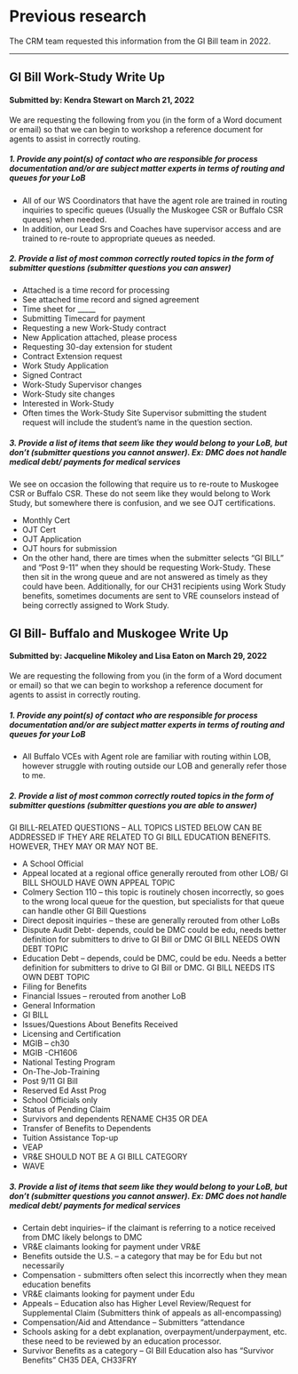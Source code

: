 # Previous research

The CRM team requested this information from the GI Bill team in 2022.

--------

## GI Bill Work-Study Write Up

#### Submitted by: Kendra Stewart on March 21, 2022

We are requesting the following from you (in the form of a Word document or email) so that we can begin to workshop a reference document for agents to assist in correctly routing.

##### 1. Provide any point(s) of contact who are responsible for process documentation and/or are subject matter experts in terms of routing and queues for your LoB
- All of our WS Coordinators that have the agent role are trained in routing inquiries to specific queues (Usually the Muskogee CSR or Buffalo CSR queues) when needed.
- In addition, our Lead Srs and Coaches have supervisor access and are trained to re-route to appropriate queues as needed. 

##### 2. Provide a list of most common correctly routed topics in the form of submitter questions (submitter questions you can answer)
- Attached is a time record for processing
- See attached time record and signed agreement
- Time sheet for _____
- Submitting Timecard for payment
- Requesting a new Work-Study contract
- New Application attached, please process
- Requesting 30-day extension for student
- Contract Extension request
- Work Study Application
- Signed Contract
- Work-Study Supervisor changes
- Work-Study site changes
- Interested in Work-Study
- Often times the Work-Study Site Supervisor submitting the student request will include the student’s name in the question section.

##### 3. Provide a list of items that seem like they would belong to your LoB, but don’t (submitter questions you cannot answer). Ex: DMC does not handle medical debt/ payments for medical services

We see on occasion the following that require us to re-route to Muskogee CSR or Buffalo 
CSR. These do not seem like they would belong to Work Study, but somewhere there is confusion, 
and we see OJT certifications.
- Monthly Cert
- OJT Cert
- OJT Application
- OJT hours for submission
- On the other hand, there are times when the submitter selects “GI BILL” and “Post 9-11” when they should be requesting Work-Study. These then sit in the wrong queue and are not answered as timely as they could have been.
Additionally, for our CH31 recipients using Work Study benefits, sometimes documents are sent to VRE counselors instead of being correctly assigned to Work Study.

## GI Bill- Buffalo and Muskogee Write Up

#### Submitted by: Jacqueline Mikoley and Lisa Eaton on March 29, 2022

We are requesting the following from you (in the form of a Word document or email) so that we can begin to workshop a reference document for agents to assist in correctly routing.

##### 1. Provide any point(s) of contact who are responsible for process documentation and/or are subject matter experts in terms of routing and queues for your LoB

- All Buffalo VCEs with Agent role are familiar with routing within LOB, however struggle with routing outside our LOB and generally refer those to me.

##### 2. Provide a list of most common correctly routed topics in the form of submitter questions (submitter questions you are able to answer)

GI BILL-RELATED QUESTIONS – ALL TOPICS LISTED BELOW CAN BE ADDRESSED IF THEY ARE RELATED TO GI BILL EDUCATION BENEFITS.  HOWEVER, THEY MAY OR MAY NOT BE.

- A School Official
- Appeal located at a regional office generally rerouted from other LOB/ GI BILL SHOULD HAVE OWN APPEAL TOPIC
- Colmery Section 110 – this topic is routinely chosen incorrectly, so goes to the wrong local queue for the question, but specialists for that queue can handle other GI Bill Questions
- Direct deposit inquiries – these are generally rerouted from other LoBs
- Dispute Audit Debt- depends, could be DMC could be edu, needs better definition for submitters to drive to GI Bill or DMC GI BILL NEEDS OWN DEBT TOPIC
- Education Debt – depends, could be DMC, could be edu.  Needs a better definition for submitters to drive to GI Bill or DMC.  GI BILL NEEDS ITS OWN DEBT TOPIC
- Filing for Benefits
- Financial Issues – rerouted from another LoB
- General Information
- GI BILL
- Issues/Questions About Benefits Received
- Licensing and Certification
- MGIB – ch30
- MGIB -CH1606
- National Testing Program
- On-The-Job-Training
- Post 9/11 GI Bill
- Reserved Ed Asst Prog
- School Officials only
- Status of Pending Claim
- Survivors and dependents RENAME CH35 OR DEA
- Transfer of Benefits to Dependents
- Tuition Assistance Top-up
- VEAP
- VR&E SHOULD NOT BE A GI BILL CATEGORY
- WAVE

##### 3. Provide a list of items that seem like they would belong to your LoB, but don’t (submitter questions you cannot answer). Ex: DMC does not handle medical debt/ payments for medical services
- Certain debt inquiries– if the claimant is referring to a notice received from DMC likely belongs to DMC
- VR&E claimants looking for payment under VR&E
- Benefits outside the U.S. – a category that may be for Edu but not necessarily
- Compensation - submitters often select this incorrectly when they mean education benefits
- VR&E claimants looking for payment under Edu
- Appeals – Education also has Higher Level Review/Request for Supplemental Claim (Submitters think of appeals as all-encompassing)
- Compensation/Aid and Attendance – Submitters “attendance
- Schools asking for a debt explanation, overpayment/underpayment, etc. these need to be reviewed by an education processor.
- Survivor Benefits as a category – GI Bill Education also has “Survivor Benefits” CH35 DEA, CH33FRY 
